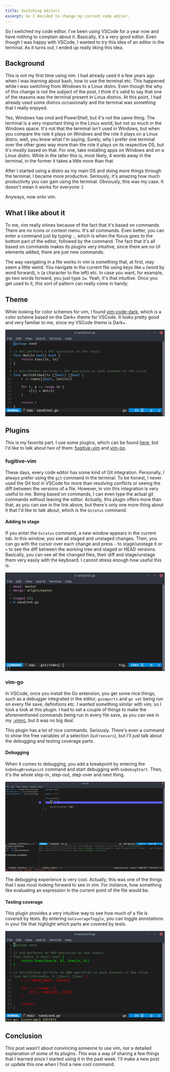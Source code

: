 ```yaml
---
title: Switching editors
excerpt: So I decided to change my current code editor.
---
```

So I switched my code editor. I've been using VSCode for a year now and have nothing to complain about it. Basically, it's a very good editor. Even though I was happy with VSCode, I wanted to try this idea of an editor in the terminal. As it turns out, I ended up really liking this idea.

## Background
This is not my first time using vim. I had already used it a few years ago when I was learning about bash, how to use the terminal etc. This happened while I was switching from Windows to a Linux distro. Even though the why of this change is not the subject of the post, I think it's valid to say that one of the reasons was the terminal present in Linux distros. At this point, I had already used some distros occasionally and the terminal was something that I really enjoyed.

Yes, Windows has cmd and PowerShell, but it's not the same thing. The terminal is a very important thing in the Linux world, but not so much in the Windows space. It's not that the terminal isn't used in Windows, but when you compare the role it plays on Windows and the role it plays on a Linux distro, well, you know what I'm saying. Surely, why I prefer one terminal over the other goes way more than the role it plays on its respective OS, but it's mostly based on that. For one, take installing apps on Windows and on a Linux distro. While in the latter this is, most likely, 4 words away in the terminal, in the former it takes a little more than that.

After I started using a distro as my main OS and doing more things through the terminal, I became more productive. Seriously, it's amazing how much productivity you can gain using the terminal. Obviously, this was my case. It doesn't mean it works for everyone :)

Anyways, now onto vim.

## What I like about it
To me, vim really shines because of the fact that it's based on commands. There are no icons or context menu. It's all commands. Even better, you can enter a command just by typing `:`, which is when the focus goes to the bottom part of the editor, followed by the command. The fact that it's all based on commands makes its plugins very intuitive, since there are no UI elements added, there are just new commands.

The way navigating in a file works in vim is something that, at first, may seem a little weird. You navigate in the current file using keys like `w` (word by word forward), `h` (a character to the left) etc. In case you want, for example, go two words forward, you just type `2w`. Yeah, it's that intuitive. Once you get used to it, this sort of pattern can really come in handy.

## Theme
While looking for color schemes for vim, I found [vim-code-dark](https://vimawesome.com/plugin/vim-code-dark), which is a color scheme based on the Dark+ theme for VSCode. It looks pretty good and very familiar to me, since my VSCode theme is Dark+.

![vim-code-dark color scheme](vim-theme.png)

## Plugins
This is my favorite part. I use some plugins, which can be found [here](https://github.com/efreitasn/config/blob/master/.vimrc), but I'd like to talk about two of them: [fugitive-vim](https://vimawesome.com/plugin/fugitive-vim) and [vim-go](https://vimawesome.com/plugin/vim-go).

### fugitive-vim
These days, every code editor has some kind of Git integration. Personally, I always prefer using the `git` command in the terminal. To be honest, I never used the Git tool in VSCode for more than resolving conflicts or seeing the diff between the versions of a file. However, in vim this integration is very useful to me. Being based on commands, I can even type the actual git commands without leaving the editor. Actually, this plugin offers more than that, as you can see in the link above, but there's only one more thing about it that I'd like to talk about, which is the `Gstatus` command.

#### Adding to stage
If you enter the `Gstatus` command, a new window appears in the current tab. In this window, you see all staged and unstaged changes. Then, you can go with the cursor over each change and press `-` to stage/unstage it or `=` to see the diff between the working tree and staged or HEAD versions. Basically, you can see all the changed files, their diff and stage/unstage them very easily with the keyboard. I cannot stress enough how useful this is. 

![Gstatus window](gstatus.png)

### vim-go
In VSCode, once you install the Go extension, you get some nice things, such as a debugger integrated in the editor, `goimports` and `go vet`  being run on every file save, definitions etc. I wanted something similar with vim, so I took a look at this plugin. I had to set a couple of things to make the aforementioned commands being run in every file save, as you can see in my [.vimrc](https://vimawesome.com/plugin/vim-go), but it was no big deal.

This plugin has a lot of nice commands. Seriously. There's even a command to show the free variables of a selection (`GoFreevars`), but I'll just talk about the debugging and testing coverage parts.
#### Debugging
When it comes to debugging, you add a breakpoint by entering the `GoDebugBreakpoint` command and start debugging with `GoDebugStart`. Then, it's the whole step-in, step-out, step-over and next thing.

![Debugging a Go file in vim](debugging-go.png)

The debugging experience is very cool. Actually, this was one of the things that I was most looking forward to see in vim. For instance, how something like evaluating an expression in the current point of the file would be.

#### Testing coverage
This plugin provides a very intuitive way to see how much of a file is covered by tests. By entering `GoCoverageToggle`, you can toggle annotations in your file that highlight which parts are covered by tests.

![Test coverage in a Go file](coverage-go.png)

## Conclusion
This post wasn't about convincing someone to use vim, nor a detailed explanation of some of its plugins. This was a way of sharing a few things that I learned since I started using it in the past week. I'll make a new post or update this one when I find a new cool command. 